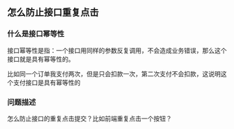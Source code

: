 ## 怎么防止接口重复点击

### 什么是接口幂等性

接口幂等性是指：一个接口用同样的参数反复调用，不会造成业务错误，那么这个接口就是具有幂等性的。

比如同一个订单我支付两次，但是只会扣款一次，第二次支付不会扣款，这说明这个支付接口是具有幂等性的

### 问题描述

怎么防止接口的重复点击提交？比如前端重复点击一个按钮？

